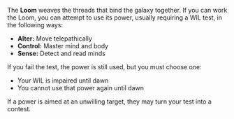 The **Loom** weaves the threads that bind the galaxy together. If you can work the Loom, you can attempt to use its power, usually requiring a WIL test, in the following ways:

- **Alter:** Move telepathically
- **Control:** Master mind and body
- **Sense:** Detect and read minds

If you fail the test, the power is still used, but you must choose one:

- Your WIL is impaired until dawn
- You cannot use that power again until dawn

If a power is aimed at an unwilling target, they may turn your test into a contest.